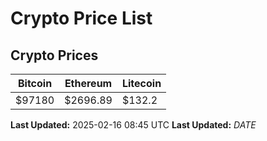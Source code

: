 # Crypto Price List

## Crypto Prices
| Bitcoin | Ethereum | Litecoin |
| ------- | -------- | -------- |
| $97180 | $2696.89 | $132.2 |
**Last Updated:** 2025-02-16 08:45 UTC
**Last Updated:** $DATE$
